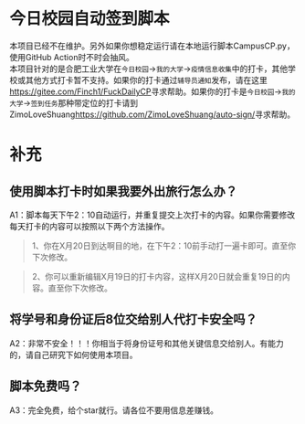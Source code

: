 
# 今日校园自动签到脚本  

本项目已经不在维护。另外如果你想稳定运行请在本地运行脚本CampusCP.py，使用GitHub Action时不时会抽风。
<br>本项目针对的是合肥工业大学在`今日校园`->`我的大学`->`疫情信息收集`中的打卡，其他学校或其他方式打卡暂不支持。如果你的打卡通过`辅导员通知`发布，请在这里<https://gitee.com/Finch1/FuckDailyCP>寻求帮助。如果你的打卡是`今日校园`->`我的大学`->`签到任务`那种带定位的打卡请到ZimoLoveShuang<https://github.com/ZimoLoveShuang/auto-sign/>寻求帮助。<br>


# 补充


## 使用脚本打卡时如果我要外出旅行怎么办？  

A1：脚本每天下午2：10自动运行，并重复提交上次打卡的内容。如果你需要修改每天打卡的内容可以按照以下两个方法操作。  

>1、你在X月20日到达啊目的地，在下午2：10前手动打一遍卡即可。直至你下次修改。  

>2、你可以重新编辑X月19日的打卡内容，这样X月20日就会重复19日的内容。直至你下次修改。  

## 将学号和身份证后8位交给别人代打卡安全吗？  

A2：非常不安全！！！你相当于将身份证号和其他关键信息交给别人。有能力的，请自己研究下如何使用本项目。  

## 脚本免费吗？  

A3：完全免费，给个star就行。请各位不要用信息差赚钱。
